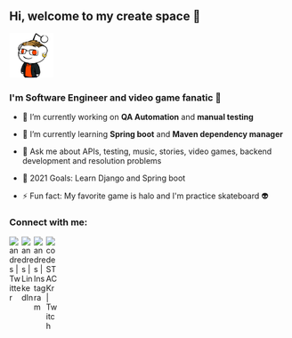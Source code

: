 ## Hi, welcome to my create space :metal:
<img src="profile.png" style="height: 80px; width:80px;"/>

### I'm Software Engineer and video game fanatic :space_invader:

- 🔭 I’m currently working on **QA Automation** and **manual testing**

- 🌱 I’m currently learning **Spring boot** and **Maven dependency manager**

- 💬 Ask me about APIs, testing, music, stories, video games, backend development and resolution problems
- 🥅 2021 Goals: Learn Django and Spring boot
- ⚡ Fun fact: My favorite game is halo and I'm practice skateboard :alien:

### Connect with me:



[<img align="left" alt="andres | Twitter" width="22px" src="https://cdn.jsdelivr.net/npm/simple-icons@v3/icons/twitter.svg" />][twitter]
[<img align="left" alt="andres | LinkedIn" width="22px" src="https://cdn.jsdelivr.net/npm/simple-icons@v3/icons/linkedin.svg" />][linkedin]
[<img align="left" alt="andres | Instagram" width="22px" src="https://cdn.jsdelivr.net/npm/simple-icons@v3/icons/instagram.svg" />][instagram]

[<img align="left" alt="codeSTACKr | Twitch" width="22px" src="https://cdn.jsdelivr.net/npm/simple-icons@3.13.0/icons/twitch.svg" />][twitch]

[twitter]: https://twitter.com/AndresGaleano95
[instagram]: https://www.instagram.com/kss_andy/
[linkedin]: https://www.linkedin.com/in/andres-galeano-alarcon/
[twitch]: https://www.twitch.tv/trashper

<!--
**afgaleano91/afgaleano91** is a ✨ _special_ ✨ repository because its `README.md` (this file) appears on your GitHub profile.

Here are some ideas to get you started:

- 🔭 I’m currently working on ...
- 🌱 I’m currently learning ...
- 👯 I’m looking to collaborate on ...
- 🤔 I’m looking for help with ...
- 💬 Ask me about ...
- 📫 How to reach me: ...
- 😄 Pronouns: ...
- ⚡ Fun fact: ...
-->
